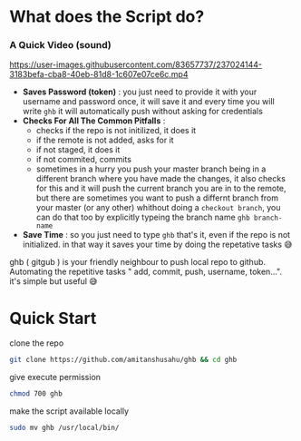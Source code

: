 # What does the Script do?

### A Quick Video (sound)

https://user-images.githubusercontent.com/83657737/237024144-3183befa-cba8-40eb-81d8-1c607e07ce6c.mp4

- __Saves Password (token)__ : you just need to provide it with your username and password once, it will save it and every time you will write `ghb` it will automatically push without asking for credentials
- __Checks For All The Common Pitfalls__ : 
  - checks if the repo is not initilized, it does it
  - if the remote is not added, asks for it
  - if not staged, it does it
  - if not commited, commits 
  - sometimes in a hurry you push your master branch being in a different branch where you have made the changes, it also checks for this and it will push the current branch you are in to the remote, but there are sometimes you want to push a differnt branch from your master (or any other) whithout doing a `checkout branch`, you can do that too by explicitly typeing the branch name `ghb branch-name`
- __Save Time__ : so you just need to type `ghb` that's it, even if the repo is not initialized. in that way it saves your time by doing the repetative tasks 😅

ghb ( gitgub ) is your friendly neighbour to push local repo to github. Automating the repetitive tasks " add, commit, push, username, token...". it's simple but useful 😅

# Quick Start

clone the repo
```bash
git clone https://github.com/amitanshusahu/ghb && cd ghb
```
give execute permission
```bash
chmod 700 ghb
```
make the script available locally 
```bash
sudo mv ghb /usr/local/bin/
```

